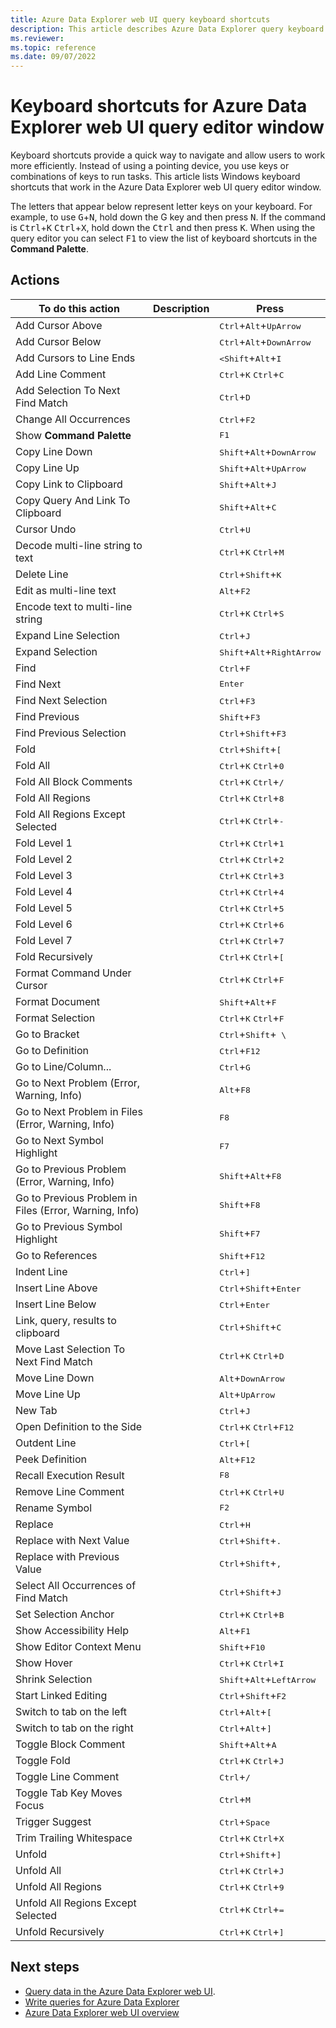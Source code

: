 ```yaml
---
title: Azure Data Explorer web UI query keyboard shortcuts
description: This article describes Azure Data Explorer query keyboard shortcuts (hot-keys) in Azure Data Explorer web UI.
ms.reviewer: 
ms.topic: reference
ms.date: 09/07/2022
---
```


# Keyboard shortcuts for Azure Data Explorer web UI query editor window

Keyboard shortcuts provide a quick way to navigate and allow users to work more efficiently. Instead of using a pointing device, you use keys or combinations of keys to run tasks. This article lists Windows keyboard shortcuts that work in the Azure Data Explorer web UI query editor window.

The letters that appear below represent letter keys on your keyboard. For example, to use <kbd>G</kbd>+<kbd>N</kbd>, hold down the G key and then press <kbd>N</kbd>. If the command is <kbd>Ctrl</kbd>+<kbd>K</kbd> <kbd>Ctrl</kbd>+<kbd>X</kbd>, hold down the <kbd>Ctrl</kbd> and then press <kbd>K</kbd>. When using the query editor you can select <kbd>F1</kbd> to view the list of keyboard shortcuts in the **Command Palette**.

## Actions

| To do this action                                      | Description | Press                                                       |
|--------------------------------------------------------|-------------|-------------------------------------------------------------|
| Add Cursor Above                                       |             | <kbd>Ctrl</kbd>+<kbd>Alt</kbd>+<kbd>UpArrow</kbd>           |
| Add Cursor Below                                       |             | <kbd>Ctrl</kbd>+<kbd>Alt</kbd>+<kbd>DownArrow</kbd>         |
| Add Cursors to Line Ends                               |             | <kbd><Shift</kbd>+<kbd>Alt</kbd>+<kbd>I</kbd>               |
| Add Line Comment                                       |             | <kbd>Ctrl</kbd>+<kbd>K</kbd> <kbd>Ctrl</kbd>+<kbd>C</kbd>   |
| Add Selection To Next Find Match                       |             | <kbd>Ctrl</kbd>+<kbd>D</kbd>                                |
| Change All Occurrences                                 |             | <kbd>Ctrl</kbd>+<kbd>F2</kbd>                               |
| Show **Command Palette**                               |             | <kbd>F1</kbd>                                               |
| Copy Line Down                                         |             | <kbd>Shift</kbd>+<kbd>Alt</kbd>+<kbd>DownArrow</kbd>        |
| Copy Line Up                                           |             | <kbd>Shift</kbd>+<kbd>Alt</kbd>+<kbd>UpArrow</kbd>          |
| Copy Link to Clipboard                                 |             | <kbd>Shift</kbd>+<kbd>Alt</kbd>+<kbd>J</kbd>                |
| Copy Query And Link To Clipboard                       |             | <kbd>Shift</kbd>+<kbd>Alt</kbd>+<kbd>C</kbd>                |
| Cursor Undo                                            |             | <kbd>Ctrl</kbd>+<kbd>U</kbd>                                |
| Decode multi-line string to text                       |             | <kbd>Ctrl</kbd>+<kbd>K</kbd> <kbd>Ctrl</kbd>+<kbd>M</kbd>   |
| Delete Line                                            |             | <kbd>Ctrl</kbd>+<kbd>Shift</kbd>+<kbd>K</kbd>               |
| Edit as multi-line text                                |             | <kbd>Alt</kbd>+<kbd>F2</kbd>                                |
| Encode text to multi-line string                       |             | <kbd>Ctrl</kbd>+<kbd>K</kbd> <kbd>Ctrl</kbd>+<kbd>S</kbd>   |
| Expand Line Selection                                  |             | <kbd>Ctrl</kbd>+<kbd>J</kbd>                                |
| Expand Selection                                       |             | <kbd>Shift</kbd>+<kbd>Alt</kbd>+<kbd>RightArrow</kbd>       |
| Find                                                   |             | <kbd>Ctrl</kbd>+<kbd>F</kbd>                                |
| Find Next                                              |             | <kbd>Enter</kbd>                                            |
| Find Next Selection                                    |             | <kbd>Ctrl</kbd>+<kbd>F3</kbd>                               |
| Find Previous                                          |             | <kbd>Shift</kbd>+<kbd>F3</kbd>                              |
| Find Previous Selection                                |             | <kbd>Ctrl</kbd>+<kbd>Shift</kbd>+<kbd>F3</kbd>              |
| Fold                                                   |             | <kbd>Ctrl</kbd>+<kbd>Shift</kbd>+<kbd>[</kbd>               |
| Fold All                                               |             | <kbd>Ctrl</kbd>+<kbd>K</kbd> <kbd>Ctrl</kbd>+<kbd>0</kbd>   |
| Fold All Block Comments                                |             | <kbd>Ctrl</kbd>+<kbd>K</kbd> <kbd>Ctrl</kbd>+<kbd>/</kbd>   |
| Fold All Regions                                       |             | <kbd>Ctrl</kbd>+<kbd>K</kbd> <kbd>Ctrl</kbd>+<kbd>8</kbd>   |
| Fold All Regions Except Selected                       |             | <kbd>Ctrl</kbd>+<kbd>K</kbd> <kbd>Ctrl</kbd>+<kbd>-</kbd>   |
| Fold Level 1                                           |             | <kbd>Ctrl</kbd>+<kbd>K</kbd> <kbd>Ctrl</kbd>+<kbd>1</kbd>   |
| Fold Level 2                                           |             | <kbd>Ctrl</kbd>+<kbd>K</kbd> <kbd>Ctrl</kbd>+<kbd>2</kbd>   |
| Fold Level 3                                           |             | <kbd>Ctrl</kbd>+<kbd>K</kbd> <kbd>Ctrl</kbd>+<kbd>3</kbd>   |
| Fold Level 4                                           |             | <kbd>Ctrl</kbd>+<kbd>K</kbd> <kbd>Ctrl</kbd>+<kbd>4</kbd>   |
| Fold Level 5                                           |             | <kbd>Ctrl</kbd>+<kbd>K</kbd> <kbd>Ctrl</kbd>+<kbd>5</kbd>   |
| Fold Level 6                                           |             | <kbd>Ctrl</kbd>+<kbd>K</kbd> <kbd>Ctrl</kbd>+<kbd>6</kbd>   |
| Fold Level 7                                           |             | <kbd>Ctrl</kbd>+<kbd>K</kbd> <kbd>Ctrl</kbd>+<kbd>7</kbd>   |
| Fold Recursively                                       |             | <kbd>Ctrl</kbd>+<kbd>K</kbd> <kbd>Ctrl</kbd>+<kbd>[</kbd>   |
| Format Command Under Cursor                            |             | <kbd>Ctrl</kbd>+<kbd>K</kbd> <kbd>Ctrl</kbd>+<kbd>F</kbd>   |
| Format Document                                        |             | <kbd>Shift</kbd>+<kbd>Alt</kbd>+<kbd>F</kbd>                |
| Format Selection                                       |             | <kbd>Ctrl</kbd>+<kbd>K</kbd> <kbd>Ctrl</kbd>+<kbd>F</kbd>   |
| Go to Bracket                                          |             | <kbd>Ctrl</kbd>+<kbd>Shift</kbd>+<kbd> \ </kbd>               |
| Go to Definition                                       |             | <kbd>Ctrl</kbd>+<kbd>F12</kbd>                              |
| Go to Line/Column...                                   |             | <kbd>Ctrl</kbd>+<kbd>G</kbd>                                |
| Go to Next Problem (Error, Warning, Info)              |             | <kbd>Alt</kbd>+<kbd>F8</kbd>                                |
| Go to Next Problem in Files (Error, Warning, Info)     |             | <kbd>F8</kbd>                                               |
| Go to Next Symbol Highlight                            |             | <kbd>F7</kbd>                                               |
| Go to Previous Problem (Error, Warning, Info)          |             | <kbd>Shift</kbd>+<kbd>Alt</kbd>+<kbd>F8</kbd>               |
| Go to Previous Problem in Files (Error, Warning, Info) |             | <kbd>Shift</kbd>+<kbd>F8</kbd>                              |
| Go to Previous Symbol Highlight                        |             | <kbd>Shift</kbd>+<kbd>F7</kbd>                              |
| Go to References                                       |             | <kbd>Shift</kbd>+<kbd>F12</kbd>                             |
| Indent Line                                            |             | <kbd>Ctrl</kbd>+<kbd>]</kbd>                                |
| Insert Line Above                                      |             | <kbd>Ctrl</kbd>+<kbd>Shift</kbd>+<kbd>Enter</kbd>           |
| Insert Line Below                                      |             | <kbd>Ctrl</kbd>+<kbd>Enter</kbd>                            |
| Link, query, results to clipboard                      |             | <kbd>Ctrl</kbd>+<kbd>Shift</kbd>+<kbd>C</kbd>               |
| Move Last Selection To Next Find Match                 |             | <kbd>Ctrl</kbd>+<kbd>K</kbd> <kbd>Ctrl</kbd>+<kbd>D</kbd>   |
| Move Line Down                                         |             | <kbd>Alt</kbd>+<kbd>DownArrow</kbd>                         |
| Move Line Up                                           |             | <kbd>Alt</kbd>+<kbd>UpArrow</kbd>                           |
| New Tab                                                |             | <kbd>Ctrl</kbd>+<kbd>J</kbd>                                |
| Open Definition to the Side                            |             | <kbd>Ctrl</kbd>+<kbd>K</kbd> <kbd>Ctrl</kbd>+<kbd>F12</kbd> |
| Outdent Line                                           |             | <kbd>Ctrl</kbd>+<kbd>[</kbd>                                |
| Peek Definition                                        |             | <kbd>Alt</kbd>+<kbd>F12</kbd>                               |
| Recall Execution Result                                |             | <kbd>F8</kbd>                                               |
| Remove Line Comment                                    |             | <kbd>Ctrl</kbd>+<kbd>K</kbd> <kbd>Ctrl</kbd>+<kbd>U</kbd>   |
| Rename Symbol                                          |             | <kbd>F2</kbd>                                               |
| Replace                                                |             | <kbd>Ctrl</kbd>+<kbd>H</kbd>                                |
| Replace with Next Value                                |             | <kbd>Ctrl</kbd>+<kbd>Shift</kbd>+<kbd>.</kbd>               |
| Replace with Previous Value                            |             | <kbd>Ctrl</kbd>+<kbd>Shift</kbd>+<kbd>,</kbd>               |
| Select All Occurrences of Find Match                   |             | <kbd>Ctrl</kbd>+<kbd>Shift</kbd>+<kbd>J</kbd>               |
| Set Selection Anchor                                   |             | <kbd>Ctrl</kbd>+<kbd>K</kbd> <kbd>Ctrl</kbd>+<kbd>B</kbd>   |
| Show Accessibility Help                                |             | <kbd>Alt</kbd>+<kbd>F1</kbd>                                |
| Show Editor Context Menu                               |             | <kbd>Shift</kbd>+<kbd>F10</kbd>                             |
| Show Hover                                             |             | <kbd>Ctrl</kbd>+<kbd>K</kbd> <kbd>Ctrl</kbd>+<kbd>I</kbd>   |
| Shrink Selection                                       |             | <kbd>Shift</kbd>+<kbd>Alt</kbd>+<kbd>LeftArrow</kbd>                  |
| Start Linked Editing                                   |             | <kbd>Ctrl</kbd>+<kbd>Shift</kbd>+<kbd>F2</kbd>              |
| Switch to tab on the left                              |             | <kbd>Ctrl</kbd>+<kbd>Alt</kbd>+<kbd>[</kbd>                 |
| Switch to tab on the right                             |             | <kbd>Ctrl</kbd>+<kbd>Alt</kbd>+<kbd>]</kbd>                 |
| Toggle Block Comment                                   |             | <kbd>Shift</kbd>+<kbd>Alt</kbd>+<kbd>A</kbd>                |
| Toggle Fold                                            |             | <kbd>Ctrl</kbd>+<kbd>K</kbd> <kbd>Ctrl</kbd>+<kbd>J</kbd>   |
| Toggle Line Comment                                    |             | <kbd>Ctrl</kbd>+<kbd>/</kbd>                                |
| Toggle Tab Key Moves Focus                             |             | <kbd>Ctrl</kbd>+<kbd>M</kbd>                                |
| Trigger Suggest                                        |             | <kbd>Ctrl</kbd>+<kbd>Space</kbd>                            |
| Trim Trailing Whitespace                               |             | <kbd>Ctrl</kbd>+<kbd>K</kbd> <kbd>Ctrl</kbd>+<kbd>X</kbd>   |
| Unfold                                                 |             | <kbd>Ctrl</kbd>+<kbd>Shift</kbd>+<kbd>]</kbd>               |
| Unfold All                                             |             | <kbd>Ctrl</kbd>+<kbd>K</kbd> <kbd>Ctrl</kbd>+<kbd>J</kbd>   |
| Unfold All Regions                                     |             | <kbd>Ctrl</kbd>+<kbd>K</kbd> <kbd>Ctrl</kbd>+<kbd>9</kbd>   |
| Unfold All Regions Except Selected                     |             | <kbd>Ctrl</kbd>+<kbd>K</kbd> <kbd>Ctrl</kbd>+<kbd>=</kbd>   |
| Unfold Recursively                                     |             | <kbd>Ctrl</kbd>+<kbd>K</kbd> <kbd>Ctrl</kbd>+<kbd>]</kbd>   |

## Next steps

- [Query data in the Azure Data Explorer web UI](web-query-data.md).
- [Write queries for Azure Data Explorer](write-queries.md)
- [Azure Data Explorer web UI overview](web-ui-overview.md)
